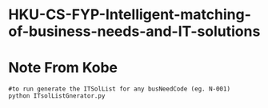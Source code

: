 # HKU-CS-FYP-Intelligent-matching-of-business-needs-and-IT-solutions

# Note From Kobe
    #to run generate the ITSolList for any busNeedCode (eg. N-001)
    python ITsolListGnerator.py
